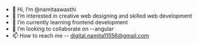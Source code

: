 - 👋 Hi, I’m @namitaawasthi
- 👀 I’m interested in creative web designing and skilled web development
- 🌱 I’m currently learning frontend development
- 💞️ I’m looking to collaborate on --angular
- 📫 How to reach me -- digital.namita11556@gmail.com

<!---
namitaawasthi/namitaawasthi is a ✨ special ✨ repository because its `README.md` (this file) appears on your GitHub profile.
You can click the Preview link to take a look at your changes.
--->
